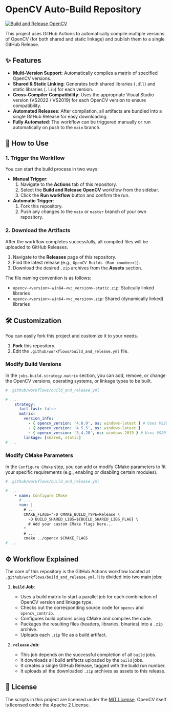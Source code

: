 # OpenCV Auto-Build Repository

[![Build and Release OpenCV](https://github.com/crazylin/OpenCV_Build/actions/workflows/build_and_release.yml/badge.svg)](https://github.com/crazylin/OpenCV_Build/actions/workflows/build_and_release.yml)

This project uses GitHub Actions to automatically compile multiple versions of OpenCV (for both shared and static linkage) and publish them to a single GitHub Release.

## ✨ Features

- **Multi-Version Support**: Automatically compiles a matrix of specified OpenCV versions.
- **Shared & Static Linking**: Generates both shared libraries (`.dll`) and static libraries (`.lib`) for each version.
- **Cross-Compiler Compatibility**: Uses the appropriate Visual Studio version (VS2022 / VS2019) for each OpenCV version to ensure compatibility.
- **Automated Releases**: After compilation, all artifacts are bundled into a single GitHub Release for easy downloading.
- **Fully Automated**: The workflow can be triggered manually or run automatically on push to the `main` branch.

## 🚀 How to Use

### 1. Trigger the Workflow

You can start the build process in two ways:

- **Manual Trigger**:
    1.  Navigate to the **Actions** tab of this repository.
    2.  Select the **Build and Release OpenCV** workflow from the sidebar.
    3.  Click the **Run workflow** button and confirm the run.
- **Automatic Trigger**:
    1.  Fork this repository.
    2.  Push any changes to the `main` or `master` branch of your own repository.

### 2. Download the Artifacts

After the workflow completes successfully, all compiled files will be uploaded to GitHub Releases.

1.  Navigate to the **Releases** page of this repository.
2.  Find the latest release (e.g., `OpenCV Builds (Run <number>)`).
3.  Download the desired `.zip` archives from the **Assets** section.

The file naming convention is as follows:
- `opencv-<version>-win64-<vc_version>-static.zip`: Statically linked libraries
- `opencv-<version>-win64-<vc_version>.zip`: Shared (dynamically linked) libraries

## 🛠️ Customization

You can easily fork this project and customize it to your needs.

1.  **Fork** this repository.
2.  Edit the `.github/workflows/build_and_release.yml` file.

### Modify Build Versions

In the `jobs.build.strategy.matrix` section, you can add, remove, or change the OpenCV versions, operating systems, or linkage types to be built.

```yaml
# .github/workflows/build_and_release.yml

# ...
    strategy:
      fail-fast: false
      matrix:
        version_info:
          - { opencv_version: '4.8.0', os: windows-latest } # Uses VS2022
          - { opencv_version: '4.5.5', os: windows-latest }
          - { opencv_version: '3.4.20', os: windows-2019 } # Uses VS2019
        linkage: [shared, static]
# ...
```

### Modify CMake Parameters

In the `Configure CMake` step, you can add or modify CMake parameters to fit your specific requirements (e.g., enabling or disabling certain modules).

```yaml
# .github/workflows/build_and_release.yml

# ...
    - name: Configure CMake
      # ...
      run: |
        # ...
        CMAKE_FLAGS="-D CMAKE_BUILD_TYPE=Release \
          -D BUILD_SHARED_LIBS=${BUILD_SHARED_LIBS_FLAG} \
          # Add your custom CMake flags here...
        "
        # ...
        cmake ../opencv $CMAKE_FLAGS
# ...
```

## ⚙️ Workflow Explained

The core of this repository is the GitHub Actions workflow located at `.github/workflows/build_and_release.yml`. It is divided into two main jobs:

1.  **`build` Job**:
    - Uses a build matrix to start a parallel job for each combination of OpenCV version and linkage type.
    - Checks out the corresponding source code for `opencv` and `opencv_contrib`.
    - Configures build options using CMake and compiles the code.
    - Packages the resulting files (headers, libraries, binaries) into a `.zip` archive.
    - Uploads each `.zip` file as a build artifact.

2.  **`release` Job**:
    - This job depends on the successful completion of all `build` jobs.
    - It downloads all build artifacts uploaded by the `build` jobs.
    - It creates a single GitHub Release, tagged with the build run number.
    - It uploads all the downloaded `.zip` archives as assets to this release.

## 📝 License

The scripts in this project are licensed under the [MIT License](LICENSE). OpenCV itself is licensed under the Apache 2 License. 